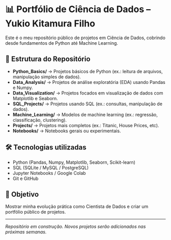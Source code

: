 # 📊 Portfólio de Ciência de Dados – Yukio Kitamura Filho

Este é o meu repositório público de projetos em Ciência de Dados, cobrindo desde fundamentos de Python até Machine Learning.

## 📂 Estrutura do Repositório

- **Python_Basics/** → Projetos básicos de Python (ex.: leitura de arquivos, manipulação simples de dados).
- **Data_Analysis/** → Projetos de análise exploratória (EDA) usando Pandas e Numpy.
- **Data_Visualization/** → Projetos focados em visualização de dados com Matplotlib e Seaborn.
- **SQL_Projects/** → Projetos usando SQL (ex.: consultas, manipulação de dados).
- **Machine_Learning/** → Modelos de machine learning (ex.: regressão, classificação, clustering).
- **Projects/** → Projetos mais completos (ex.: Titanic, House Prices, etc).
- **Notebooks/** → Notebooks gerais ou experimentais.

## 🛠️ Tecnologias utilizadas

- Python (Pandas, Numpy, Matplotlib, Seaborn, Scikit-learn)
- SQL (SQLite / MySQL / PostgreSQL)
- Jupyter Notebooks / Google Colab
- Git e GitHub

## 🎯 Objetivo

Mostrar minha evolução prática como Cientista de Dados e criar um portfólio público de projetos.

---

*Repositório em construção. Novos projetos serão adicionados nas próximas semanas.*
